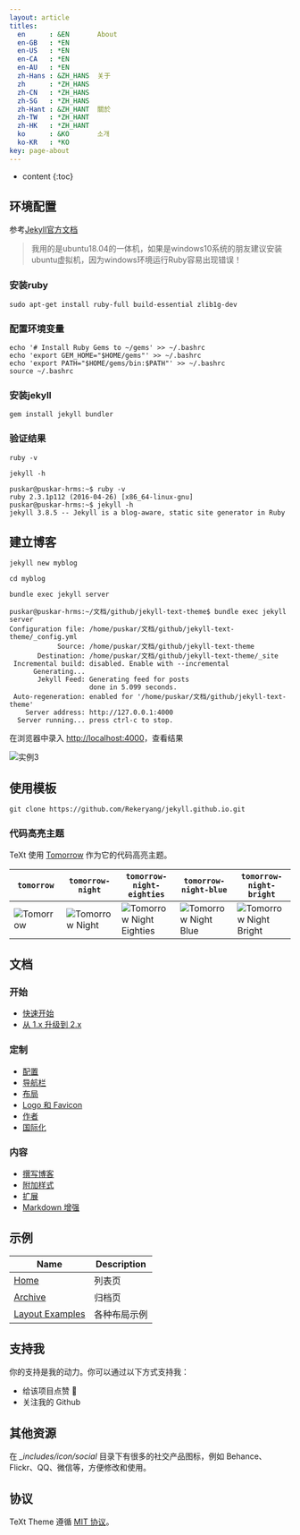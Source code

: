 ```yaml
---
layout: article
titles:
  en      : &EN       About
  en-GB   : *EN
  en-US   : *EN
  en-CA   : *EN
  en-AU   : *EN
  zh-Hans : &ZH_HANS  关于
  zh      : *ZH_HANS
  zh-CN   : *ZH_HANS
  zh-SG   : *ZH_HANS
  zh-Hant : &ZH_HANT  關於
  zh-TW   : *ZH_HANT
  zh-HK   : *ZH_HANT
  ko      : &KO       소개
  ko-KR   : *KO
key: page-about
---
```

* content
{:toc}

## 环境配置
参考[Jekyll官方文档](https://jekyllrb.com/docs/installation/)

>我用的是ubuntu18.04的一体机，如果是windows10系统的朋友建议安装ubuntu虚拟机，因为windows环境运行Ruby容易出现错误！

### 安装ruby

```
sudo apt-get install ruby-full build-essential zlib1g-dev
```

### 配置环境变量
```
echo '# Install Ruby Gems to ~/gems' >> ~/.bashrc
echo 'export GEM_HOME="$HOME/gems"' >> ~/.bashrc
echo 'export PATH="$HOME/gems/bin:$PATH"' >> ~/.bashrc
source ~/.bashrc
```
### 安装jekyll

```
gem install jekyll bundler
```

### 验证结果

```
ruby -v
```

```
jekyll -h
```

```
puskar@puskar-hrms:~$ ruby -v
ruby 2.3.1p112 (2016-04-26) [x86_64-linux-gnu]
puskar@puskar-hrms:~$ jekyll -h
jekyll 3.8.5 -- Jekyll is a blog-aware, static site generator in Ruby
```

## 建立博客

```
jekyll new myblog
```

```
cd myblog
```

```
bundle exec jekyll server
```

```
puskar@puskar-hrms:~/文档/github/jekyll-text-theme$ bundle exec jekyll server
Configuration file: /home/puskar/文档/github/jekyll-text-theme/_config.yml
            Source: /home/puskar/文档/github/jekyll-text-theme
       Destination: /home/puskar/文档/github/jekyll-text-theme/_site
 Incremental build: disabled. Enable with --incremental
      Generating...
       Jekyll Feed: Generating feed for posts
                    done in 5.099 seconds.
 Auto-regeneration: enabled for '/home/puskar/文档/github/jekyll-text-theme'
    Server address: http://127.0.0.1:4000
  Server running... press ctrl-c to stop.
```


在浏览器中录入 [http://localhost:4000](http://localhost:4000)，查看结果

![实例3](https://raw.githubusercontent.com/rekeryang/jekyll-text-theme/master/screenshots/3.png)


## 使用模板

```
git clone https://github.com/Rekeryang/jekyll.github.io.git
```

### 代码高亮主题

TeXt 使用 [Tomorrow](https://github.com/chriskempson/tomorrow-theme) 作为它的代码高亮主题。

| `tomorrow` | `tomorrow-night` | `tomorrow-night-eighties` | `tomorrow-night-blue` | `tomorrow-night-bright` |
| --- |  --- | --- | --- |  --- |
| ![Tomorrow](https://raw.githubusercontent.com/rekeryang/jekyll-text-theme/master/screenshots/highlight_tomorrow.png) | ![Tomorrow Night](https://raw.githubusercontent.com/rekeryang/jekyll-text-theme/master/screenshots/highlight_tomorrow-night.png) | ![Tomorrow Night Eighties](https://raw.githubusercontent.com/rekeryang/jekyll-text-theme/master/screenshots/highlight_tomorrow-night-eighties.png) | ![Tomorrow Night Blue](https://raw.githubusercontent.com/rekeryang/jekyll-text-theme/master/screenshots/highlight_tomorrow-night-blue.png) | ![Tomorrow Night Bright](https://raw.githubusercontent.com/rekeryang/jekyll-text-theme/master/screenshots/highlight_tomorrow-night-bright.png) |

## 文档

### 开始

- [快速开始](https://rekeryang.com/jekyll-text-theme/docs/zh/quick-start)
- [从 1.x 升级到 2.x](https://rekeryang.com/jekyll-text-theme/docs/zh/update-from-1-to-2)

### 定制

- [配置](https://rekeryang.com/jekyll-text-theme/docs/zh/configuration)
- [导航栏](https://rekeryang.com/jekyll-text-theme/docs/zh/navigation)
- [布局](https://rekeryang.com/jekyll-text-theme/docs/zh/layouts)
- [Logo 和 Favicon](https://rekeryang.com/jekyll-text-theme/docs/zh/logo-and-favicon)
- [作者](https://rekeryang.com/jekyll-text-theme/docs/zh/authors)
- [国际化](https://rekeryang.com/jekyll-text-theme/docs/zh/i18n)

### 内容

- [撰写博客](https://rekeryang.com/jekyll-text-theme/docs/zh/writing-posts)
- [附加样式](https://rekeryang.com/jekyll-text-theme/docs/zh/additional-styles)
- [扩展](https://rekeryang.com/jekyll-text-theme/docs/zh/extensions)
- [Markdown 增强](https://rekeryang.com/jekyll-text-theme/docs/zh/markdown-enhancements)

## 示例

| Name | Description |
| --- | --- |
| [Home](https://rekeryang.com/jekyll-text-theme/test/) | 列表页 |
| [Archive](https://rekeryang.com/jekyll-text-theme/archive.html) | 归档页 |
| [Layout Examples](https://rekeryang.com/jekyll-text-theme/samples.html) | 各种布局示例 |

## 支持我

你的支持是我的动力。你可以通过以下方式支持我：

- 给该项目点赞 🌟
- 关注我的 Github


## 其他资源

在 *_includes/icon/social* 目录下有很多的社交产品图标，例如 Behance、Flickr、QQ、微信等，方便修改和使用。

## 协议

TeXt Theme 遵循 [MIT 协议](https://github.com/rekeryang/jekyll-text-theme/blob/master/LICENSE)。
